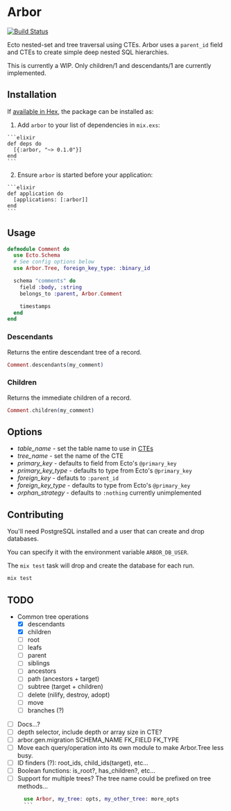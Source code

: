 # Arbor

[![Build Status](https://travis-ci.org/coryodaniel/arbor.svg)](https://travis-ci.org/coryodaniel/arbor)

Ecto nested-set and tree traversal using CTEs. Arbor uses a `parent_id` field
and CTEs to create simple deep nested SQL hierarchies.

This is currently a WIP. Only children/1 and descendants/1 are currently implemented.

## Installation

If [available in Hex](https://hex.pm/docs/publish), the package can be installed as:

  1. Add `arbor` to your list of dependencies in `mix.exs`:

    ```elixir
    def deps do
      [{:arbor, "~> 0.1.0"}]
    end
    ```

  2. Ensure `arbor` is started before your application:

    ```elixir
    def application do
      [applications: [:arbor]]
    end
    ```

## Usage

```elixir
defmodule Comment do
  use Ecto.Schema
  # See config options below
  use Arbor.Tree, foreign_key_type: :binary_id

  schema "comments" do
    field :body, :string
    belongs_to :parent, Arbor.Comment

    timestamps
  end  
end
```

### Descendants

Returns the entire descendant tree of a record.

```elixir
Comment.descendants(my_comment)
```

### Children

Returns the immediate children of a record.

```elixir
Comment.children(my_comment)
```

## Options

* *table_name* - set the table name to use in [CTEs](https://www.postgresql.org/docs/9.1/static/queries-with.html)
* *tree_name* - set the name of the CTE
* *primary_key* - defaults to field from Ecto's `@primary_key`
* *primary_key_type* - defaults to type from Ecto's `@primary_key`
* *foreign_key* - defauts to `:parent_id`
* *foreign_key_type* - defaults to type from Ecto's `@primary_key`
* *orphan_strategy* - defaults to `:nothing` currently unimplemented

## Contributing

You'll need PostgreSQL installed and a user that can create and drop databases.

You can specify it with the environment variable `ARBOR_DB_USER`.

The `mix test` task will drop and create the database for each run.

```elixir
mix test
```

## TODO

* Common tree operations
  * [x] descendants
  * [x] children
  * [ ] root
  * [ ] leafs
  * [ ] parent
  * [ ] siblings
  * [ ] ancestors
  * [ ] path (ancestors + target)
  * [ ] subtree (target + children)
  * [ ] delete (nilify, destroy, adopt)
  * [ ] move
  * [ ] branches (?)  
* [ ] Docs...?
* [ ] depth selector, include depth or array size in CTE?
* [ ] arbor.gen.migration SCHEMA_NAME FK_FIELD FK_TYPE
* [ ] Move each query/operation into its own module to make Arbor.Tree less busy.
* [ ] ID finders (?): root_ids, child_ids(target), etc...
* [ ] Boolean functions: is_root?, has_children?, etc...
* [ ] Support for multiple trees? The tree name could be prefixed on tree methods...
    ```elixir
      use Arbor, my_tree: opts, my_other_tree: more_opts
      ```
